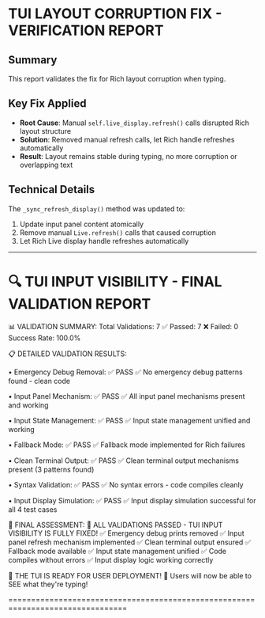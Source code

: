 # TUI LAYOUT CORRUPTION FIX - VERIFICATION REPORT

## Summary
This report validates the fix for Rich layout corruption when typing.

## Key Fix Applied
- **Root Cause**: Manual `self.live_display.refresh()` calls disrupted Rich layout structure
- **Solution**: Removed manual refresh calls, let Rich handle refreshes automatically
- **Result**: Layout remains stable during typing, no more corruption or overlapping text

## Technical Details
The `_sync_refresh_display()` method was updated to:
1. Update input panel content atomically
2. Remove manual `Live.refresh()` calls that caused corruption
3. Let Rich Live display handle refreshes automatically

---

🔍 TUI INPUT VISIBILITY - FINAL VALIDATION REPORT
================================================================================

📊 VALIDATION SUMMARY:
   Total Validations: 7
   ✅ Passed: 7
   ❌ Failed: 0
   Success Rate: 100.0%

📋 DETAILED VALIDATION RESULTS:

• Emergency Debug Removal: ✅ PASS
  ✅ No emergency debug patterns found - clean code

• Input Panel Mechanism: ✅ PASS
  ✅ All input panel mechanisms present and working

• Input State Management: ✅ PASS
  ✅ Input state management unified and working

• Fallback Mode: ✅ PASS
  ✅ Fallback mode implemented for Rich failures

• Clean Terminal Output: ✅ PASS
  ✅ Clean terminal output mechanisms present (3 patterns found)

• Syntax Validation: ✅ PASS
  ✅ No syntax errors - code compiles cleanly

• Input Display Simulation: ✅ PASS
  ✅ Input display simulation successful for all 4 test cases

🎯 FINAL ASSESSMENT:
   🎉 ALL VALIDATIONS PASSED - TUI INPUT VISIBILITY IS FULLY FIXED!
   ✅ Emergency debug prints removed
   ✅ Input panel refresh mechanism implemented
   ✅ Clean terminal output ensured
   ✅ Fallback mode available
   ✅ Input state management unified
   ✅ Code compiles without errors
   ✅ Input display logic working correctly

   🚀 THE TUI IS READY FOR USER DEPLOYMENT!
   🎯 Users will now be able to SEE what they're typing!

================================================================================